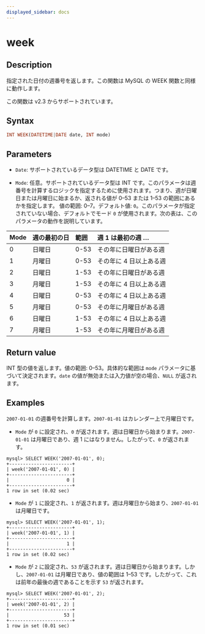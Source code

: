 ```yaml
---
displayed_sidebar: docs
---
```


# week

## Description

指定された日付の週番号を返します。この関数は MySQL の WEEK 関数と同様に動作します。

この関数は v2.3 からサポートされています。

## Syntax

```Haskell
INT WEEK(DATETIME|DATE date, INT mode)
```

## Parameters

- `Date`: サポートされているデータ型は DATETIME と DATE です。

- `Mode`: 任意。サポートされているデータ型は INT です。このパラメータは週番号を計算するロジックを指定するために使用されます。つまり、週が日曜日または月曜日に始まるか、返される値が 0–53 または 1–53 の範囲にあるかを指定します。
  値の範囲: 0–7。デフォルト値: `0`。このパラメータが指定されていない場合、デフォルトでモード `0` が使用されます。次の表は、このパラメータの動作を説明しています。

| Mode | 週の最初の日 | 範囲 | 週 1 は最初の週 …               |
| :--- | :----------- | :--- | :----------------------------- |
| 0    | 日曜日       | 0-53 | その年に日曜日がある週         |
| 1    | 月曜日       | 0-53 | その年に 4 日以上ある週        |
| 2    | 日曜日       | 1-53 | その年に日曜日がある週         |
| 3    | 月曜日       | 1-53 | その年に 4 日以上ある週        |
| 4    | 日曜日       | 0-53 | その年に 4 日以上ある週        |
| 5    | 月曜日       | 0-53 | その年に月曜日がある週         |
| 6    | 日曜日       | 1-53 | その年に 4 日以上ある週        |
| 7    | 月曜日       | 1-53 | その年に月曜日がある週         |

## Return value

INT 型の値を返します。値の範囲: 0–53。具体的な範囲は `mode` パラメータに基づいて決定されます。`date` の値が無効または入力値が空の場合、`NULL` が返されます。

## Examples

`2007-01-01` の週番号を計算します。`2007-01-01` はカレンダー上で月曜日です。

- `Mode` が `0` に設定され、`0` が返されます。週は日曜日から始まります。`2007-01-01` は月曜日であり、週 1 にはなりません。したがって、`0` が返されます。

```Plaintext
mysql> SELECT WEEK('2007-01-01', 0);
+-----------------------+
| week('2007-01-01', 0) |
+-----------------------+
|                     0 |
+-----------------------+
1 row in set (0.02 sec)
```

- `Mode` が `1` に設定され、`1` が返されます。週は月曜日から始まり、`2007-01-01` は月曜日です。

```Plaintext
mysql> SELECT WEEK('2007-01-01', 1);
+-----------------------+
| week('2007-01-01', 1) |
+-----------------------+
|                     1 |
+-----------------------+
1 row in set (0.02 sec)
```

- `Mode` が `2` に設定され、`53` が返されます。週は日曜日から始まります。しかし、`2007-01-01` は月曜日であり、値の範囲は 1–53 です。したがって、これは前年の最後の週であることを示す `53` が返されます。

```Plaintext
mysql> SELECT WEEK('2007-01-01', 2);
+-----------------------+
| week('2007-01-01', 2) |
+-----------------------+
|                    53 |
+-----------------------+
1 row in set (0.01 sec)
```